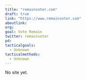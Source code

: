 ```yaml
---
title: "remainvoter.com"
draft: true
link: "https://www.remainvoter.com"
aboutlink:
org:
goal: Vote Remain
twitter: remainvoter
pd:
tacticalgoals:
  - Unknown
tacticalmethods:
  - Unknown
---
```


No site yet.

<!--more-->
